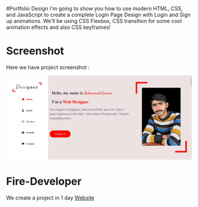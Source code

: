 #Portfolio Design
I'm going to show you how to use modern HTML, CSS, and JavaScript to create a complete Login Page Design with Login and Sign up animations. We'll be using CSS Flexbox, CSS  transition for some cool animation effects and also CSS keyframes!

# Screenshot
Here we have project screenshot :

![screenshot](screenshot.jpg) 

# Fire-Developer

We create a project in 1 day <a href="nomitube.com" target="_blank">Website</a>  
